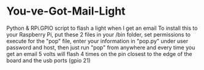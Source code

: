 # You-ve-Got-Mail-Light
Python &amp; RPi.GPIO script to flash a light when I get an email
To install this to your Raspberry Pi, put these 2 files in your /bin folder, set permissions to execute for the "pop" file, enter your information in "pop.py" under user password and host, then just run "pop" from anywhere and every time you get an email 5 volts will flash 4 times on the pin closest to the edge of the board and the usb ports (gpio 21)
